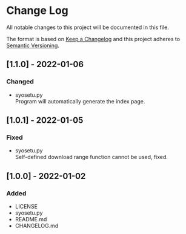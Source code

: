 # Change Log
All notable changes to this project will be documented in this file.

The format is based on [Keep a Changelog](http://keepachangelog.com/)
and this project adheres to [Semantic Versioning](http://semver.org/).

## [1.1.0] - 2022-01-06

### Changed
- syosetu.py  
Program will automatically generate the index page.

## [1.0.1] - 2022-01-05

### Fixed
- syosetu.py  
Self-defined download range function cannot be used, fixed.

## [1.0.0] - 2022-01-02

### Added
- LICENSE
- syosetu.py
- README.md
- CHANGELOG.md
